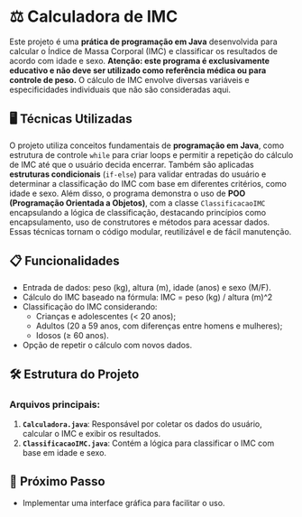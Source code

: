 # ⚖️ Calculadora de IMC

Este projeto é uma **prática de programação em Java** desenvolvida para calcular o Índice de Massa Corporal (IMC) e classificar os resultados de acordo com idade e sexo. **Atenção: este programa é exclusivamente educativo e não deve ser utilizado como referência médica ou para controle de peso.** O cálculo de IMC envolve diversas variáveis e especificidades individuais que não são consideradas aqui.

## 🖥️ Técnicas Utilizadas

O projeto utiliza conceitos fundamentais de **programação em Java**, como estrutura de controle `while` para criar loops e permitir a repetição do cálculo de IMC até que o usuário decida encerrar. Também são aplicadas **estruturas condicionais** (`if-else`) para validar entradas do usuário e determinar a classificação do IMC com base em diferentes critérios, como idade e sexo. Além disso, o programa demonstra o uso de **POO (Programação Orientada a Objetos)**, com a classe `ClassificacaoIMC` encapsulando a lógica de classificação, destacando princípios como encapsulamento, uso de construtores e métodos para acessar dados. Essas técnicas tornam o código modular, reutilizável e de fácil manutenção.

## 📋 Funcionalidades
- Entrada de dados: peso (kg), altura (m), idade (anos) e sexo (M/F).
- Cálculo do IMC baseado na fórmula:
IMC = peso (kg) / altura (m)^2
- Classificação do IMC considerando:
  - Crianças e adolescentes (< 20 anos);
  - Adultos (20 a 59 anos, com diferenças entre homens e mulheres);
  - Idosos (≥ 60 anos).
- Opção de repetir o cálculo com novos dados.

## 🛠 Estrutura do Projeto
### Arquivos principais:
1. **`Calculadora.java`**: Responsável por coletar os dados do usuário, calcular o IMC e exibir os resultados.
2. **`ClassificacaoIMC.java`**: Contém a lógica para classificar o IMC com base em idade e sexo.

## 📝 Próximo Passo
- Implementar uma interface gráfica para facilitar o uso.
